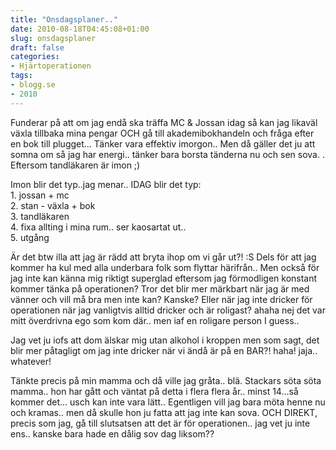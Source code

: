```yaml
---
title: "Onsdagsplaner.."
date: 2010-08-18T04:45:08+01:00
slug: onsdagsplaner
draft: false
categories:
- Hjärtoperationen
tags:
- blogg.se
- 2010
---
```

Funderar på att om jag endå ska träffa MC & Jossan idag så kan jag likaväl växla tillbaka mina pengar OCH gå till akademibokhandeln och fråga efter en bok till plugget... Tänker vara effektiv imorgon.. Men då gäller det ju att somna om så jag har energi.. tänker bara borsta tänderna nu och sen sova. . Eftersom tandläkaren är imon ;)  
  
  
Imon blir det typ..jag menar.. IDAG blir det typ:  
1\. jossan + mc  
2\. stan - växla + bok  
3\. tandläkaren  
4\. fixa allting i mina rum.. ser kaosartat ut..  
5\. utgång  
  
Är det btw illa att jag är rädd att bryta ihop om vi går ut?! :S Dels för att jag kommer ha kul med alla underbara folk som flyttar härifrån.. Men också för jag inte kan känna mig riktigt superglad eftersom jag förmodligen konstant kommer tänka på operationen? Tror det blir mer märkbart när jag är med vänner och vill må bra men inte kan? Kanske? Eller när jag inte dricker för operationen när jag vanligtvis alltid dricker och är roligast? ahaha nej det var mitt överdrivna ego som kom där.. men iaf en roligare person I guess..  
  
Jag vet ju iofs att dom älskar mig utan alkohol i kroppen men som sagt, det blir mer påtagligt om jag inte dricker när vi ändå är på en BAR?! haha! jaja.. whatever!  
  
  
Tänkte precis på min mamma och då ville jag gråta.. blä. Stackars söta söta mamma.. hon har gått och väntat på detta i flera flera år.. minst 14...så kommer det... usch kan inte vara lätt.. Egentligen vill jag bara möta henne nu och kramas.. men då skulle hon ju fatta att jag inte kan sova. OCH DIREKT, precis som jag, gå till slutsatsen att det är för operationen.. jag vet ju inte ens.. kanske bara hade en dålig sov dag liksom??